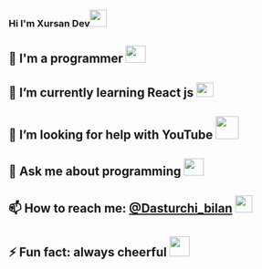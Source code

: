 ### Hi I'm Xursan Dev<img src="https://c.tenor.com/X24gHDQ9OoQAAAAi/grinning-face-with-smiling-eyes-joypixels.gif" width="30"/>

## 🔭 I'm a programmer <img src="https://juststickers.in/wp-content/uploads/2017/11/ninja-coder.png" width="35" height="30" />
## 🌱 I’m currently learning React js <img src="https://iconape.com/wp-content/png_logo_vector/react-logo.png"  width="30" height="25" />
## 🤔 I’m looking for help with YouTube <img src="https://i.pinimg.com/originals/19/7b/36/197b365922d1ea3aa1a932ff9bbda4a6.png" width="40" />
## 💬 Ask me about programming <img src="https://www.pinclipart.com/picdir/big/489-4896022_computer-programming-png-programing-logo-transparent-clipart.png" width="35" height="30" />
## 📫 How to reach me: <a href="https://t.me/dasturchi_bilan" width="30" />@Dasturchi_bilan</a> <img src="https://cdn-0.emojis.wiki/emoji-pics/facebook/vulcan-salute-facebook.png" width="30"/>
## ⚡ Fun fact: always cheerful <img src="https://i.pinimg.com/originals/0b/3a/53/0b3a532d3604045cd8cd928075165a2a.png" width="35" />

<!--
**xursanddev/xursanddev** is a ✨ _special_ ✨ repository because its `README.md` (this file) appears on your GitHub profile.

Here are some ideas to get you started:

- 🔭 I’m currently working on ...
- 🌱 I’m currently learning ...
- 👯 I’m looking to collaborate on ...
- 🤔 I’m looking for help with ...
- 💬 Ask me about ...
- 📫 How to reach me: ...
- 😄 Pronouns: ...
- ⚡ Fun fact: ...
-->
